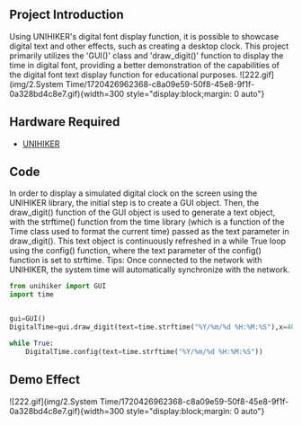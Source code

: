 ## Project Introduction
Using UNIHIKER's digital font display function, it is possible to showcase digital text and other effects, such as creating a desktop clock. This project primarily utilizes the 'GUI()' class and 'draw_digit()' function to display the time in digital font, providing a better demonstration of the capabilities of the digital font text display function for educational purposes.
![222.gif](img/2.System Time/1720426962368-c8a09e59-50f8-45e8-9f1f-0a328bd4c8e7.gif){width=300 style="display:block;margin: 0 auto"}  
## Hardware Required

- [UNIHIKER](https://www.dfrobot.com/product-2691.html)
## Code
In order to display a simulated digital clock on the screen using the UNIHIKER library, the initial step is to create a GUI object. Then, the draw_digit() function of the GUI object is used to generate a text object, with the strftime() function from the time library (which is a function of the Time class used to format the current time) passed as the text parameter in draw_digit(). This text object is continuously refreshed in a while True loop using the config() function, where the text parameter of the config() function is set to strftime.
Tips: Once connected to the network with UNIHIKER, the system time will automatically synchronize with the network.
```python
from unihiker import GUI
import time


gui=GUI()
DigitalTime=gui.draw_digit(text=time.strftime("%Y/%m/%d %H:%M:%S"),x=40,y=150,font_size=10, color="#0000FF")

while True:
    DigitalTime.config(text=time.strftime("%Y/%m/%d %H:%M:%S"))
```
## Demo Effect
![222.gif](img/2.System Time/1720426962368-c8a09e59-50f8-45e8-9f1f-0a328bd4c8e7.gif){width=300 style="display:block;margin: 0 auto"}
